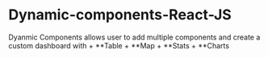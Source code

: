 # Dynamic-components-React-JS
Dyanmic Components allows user to add multiple components and create a custom dashboard  with    + **Table   + **Map   + **Stats   + **Charts

